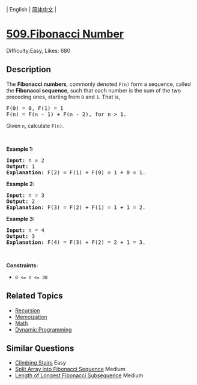 
| English | [简体中文](README.md) |

# [509.Fibonacci Number](https://leetcode.com/problems/fibonacci-number/)
Difficulty:Easy, Likes: 680

## Description

<p>The <b>Fibonacci numbers</b>, commonly denoted <code>F(n)</code> form a sequence, called the <b>Fibonacci sequence</b>, such that each number is the sum of the two preceding ones, starting from <code>0</code> and <code>1</code>. That is,</p>

<pre>
F(0) = 0, F(1) = 1
F(n) = F(n - 1) + F(n - 2), for n &gt; 1.
</pre>

<p>Given <code>n</code>, calculate <code>F(n)</code>.</p>

<p>&nbsp;</p>
<p><strong class="example">Example 1:</strong></p>

<pre>
<strong>Input:</strong> n = 2
<strong>Output:</strong> 1
<strong>Explanation:</strong> F(2) = F(1) + F(0) = 1 + 0 = 1.
</pre>

<p><strong class="example">Example 2:</strong></p>

<pre>
<strong>Input:</strong> n = 3
<strong>Output:</strong> 2
<strong>Explanation:</strong> F(3) = F(2) + F(1) = 1 + 1 = 2.
</pre>

<p><strong class="example">Example 3:</strong></p>

<pre>
<strong>Input:</strong> n = 4
<strong>Output:</strong> 3
<strong>Explanation:</strong> F(4) = F(3) + F(2) = 2 + 1 = 3.
</pre>

<p>&nbsp;</p>
<p><strong>Constraints:</strong></p>

<ul>
	<li><code>0 &lt;= n &lt;= 30</code></li>
</ul>


## Related Topics

- [Recursion](https://leetcode.com/tag/recursion/)
- [Memoization](https://leetcode.com/tag/memoization/)
- [Math](https://leetcode.com/tag/math/)
- [Dynamic Programming](https://leetcode.com/tag/dynamic-programming/)

## Similar Questions

- [Climbing Stairs](../climbing-stairs/README_EN.md) Easy 
- [Split Array into Fibonacci Sequence](../split-array-into-fibonacci-sequence/README_EN.md) Medium 
- [Length of Longest Fibonacci Subsequence](../length-of-longest-fibonacci-subsequence/README_EN.md) Medium 
